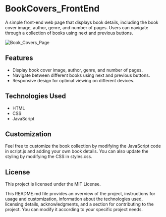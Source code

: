 # BookCovers_FrontEnd

A simple front-end web page that displays book details, including the book cover image, author, genre, and number of pages. Users can navigate through a collection of books using next and previous buttons.

![Book_Covers_Page](https://github.com/SahilBht/BookCovers_FrontEnd/assets/88426479/6619ddbd-e933-4af3-9971-9d9fc245ff82)


## Features

- Display book cover image, author, genre, and number of pages.
- Navigate between different books using next and previous buttons.
- Responsive design for optimal viewing on different devices.

## Technologies Used

- HTML
- CSS
- JavaScript


## Customization
Feel free to customize the book collection by modifying the JavaScript code in script.js and adding your own book details. You can also update the styling by modifying the CSS in styles.css.

## License
This project is licensed under the MIT License.


This README.md file provides an overview of the project, instructions for usage and customization, information about the technologies used, licensing details, acknowledgments, and a section for contributing to the project. You can modify it according to your specific project needs.
